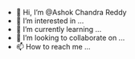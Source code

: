 - 👋 Hi, I’m @Ashok Chandra Reddy
- 👀 I’m interested in ...
- 🌱 I’m currently learning ...
- 💞️ I’m looking to collaborate on ...
- 📫 How to reach me ...

<!---
atippalu/atippalu is a ✨ special ✨ repository because its `README.md` (this file) appears on your GitHub profile.
You can click the Preview link to take a look at your changes.
--->
